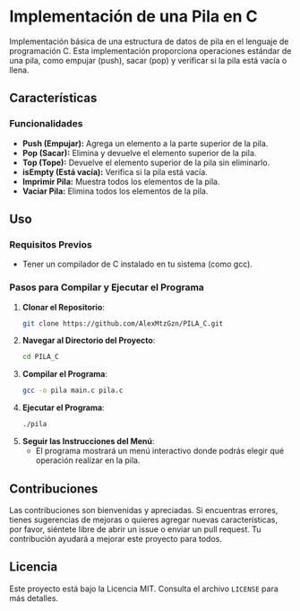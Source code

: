 # Implementación de una Pila en C
 Implementación básica de una estructura de datos de pila en el lenguaje de programación C. Esta implementación proporciona operaciones estándar de una pila, como empujar (push), sacar (pop) y verificar si la pila está vacía o llena.

## Características

### Funcionalidades

- **Push (Empujar):** Agrega un elemento a la parte superior de la pila.
- **Pop (Sacar):** Elimina y devuelve el elemento superior de la pila.
- **Top (Tope):** Devuelve el elemento superior de la pila sin eliminarlo.
- **isEmpty (Está vacía):** Verifica si la pila está vacía.
- **Imprimir Pila:** Muestra todos los elementos de la pila.
- **Vaciar Pila:** Elimina todos los elementos de la pila.

## Uso

### Requisitos Previos

- Tener un compilador de C instalado en tu sistema (como gcc).

### Pasos para Compilar y Ejecutar el Programa

1. **Clonar el Repositorio**: 
    ```bash
    git clone https://github.com/AlexMtzGzn/PILA_C.git
    ```
2. **Navegar al Directorio del Proyecto**: 
    ```bash
    cd PILA_C
    ```
3. **Compilar el Programa**: 
    ```bash
    gcc -o pila main.c pila.c
    ```
4. **Ejecutar el Programa**: 
    ```bash
    ./pila
    ```
5. **Seguir las Instrucciones del Menú**: 
    - El programa mostrará un menú interactivo donde podrás elegir qué operación realizar en la pila.

## Contribuciones

Las contribuciones son bienvenidas y apreciadas. Si encuentras errores, tienes sugerencias de mejoras o quieres agregar nuevas características, por favor, siéntete libre de abrir un issue o enviar un pull request. Tu contribución ayudará a mejorar este proyecto para todos.

## Licencia

Este proyecto está bajo la Licencia MIT. Consulta el archivo `LICENSE` para más detalles.
